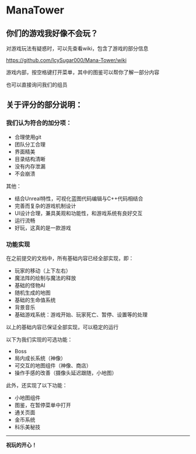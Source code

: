# ManaTower

## 你们的游戏我好像不会玩？
对游戏玩法有疑惑时，可以先查看wiki，包含了游戏的部分信息

https://github.com/IcySugar000/Mana-Tower/wiki

游戏内部，按空格键打开菜单，其中的图鉴可以帮你了解一部分内容

也可以直接询问我们的组员

## 关于评分的部分说明：
### 我们认为符合的加分项：
- 合理使用git
- 团队分工合理
- 界面精美
- 目录结构清晰
- 没有内存泄漏
- 不会崩溃

其他：
- 结合Unreal特性，可视化蓝图代码编辑与C++代码相结合
- 完善而复杂的游戏机制设计
- UI设计合理，兼具美观和功能性，和游戏系统有良好交互
- 运行流畅
- 好玩，这真的是一款游戏

### 功能实现
在之前提交的文档中，所有基础内容已经全部实现，即：
-	玩家的移动（上下左右）
-	魔法阵的绘制与魔法的释放
-	基础的怪物AI
-	随机生成的地图
-	基础的生命值系统
-	背景音乐
-	基础游戏系统：游戏开始、玩家死亡、暂停、设置等的处理

以上的基础内容已保证全部实现，可以稳定的运行

以下为我们实现的可选功能：
- Boss
- 局内成长系统（神像）
- 可交互的地图组件（神像、商店）
- 操作手感的改善（摄像头延迟跟随，小地图）

此外，还实现了以下功能：
- 小地图组件
- 图鉴，在暂停菜单中打开
- 通关页面
- 金币系统
- 科乐美秘技

---

**祝玩的开心！**
